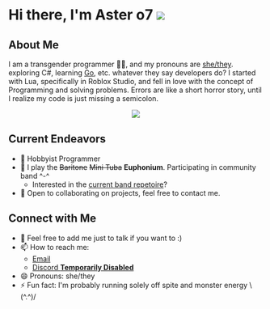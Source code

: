 # Hi there, I'm Aster o7 <a href="https://www.codewars.com/users/UVAster/"><img src="https://www.codewars.com/users/UVAster/badges/micro"></a>


## About Me

I am a transgender programmer 🏳️‍⚧️, and my pronouns are [she/they](https://en.pronouns.page/she%26they). exploring C#, learning [Go](https://go.dev/), etc. whatever they say developers do? I started with Lua, specifically in Roblox Studio, and fell in love with the concept of Programming and solving problems. Errors are like a short horror story, until I realize my code is just missing a semicolon.

<p align="center">
  <a href="https://lanyard.cnrad.dev/api/109092873860808704"><img src="https://lanyard.cnrad.dev/api/109092873860808704"></a>
</p>

## Current Endeavors

- 🔭 Hobbyist Programmer
- 🎺 I play the ~~Baritone~~ ~~Mini Tuba~~ **Euphonium**. Participating in community band ^-^
  - Interested in the [current band repetoire](https://open.spotify.com/playlist/0eurDNtscMdyMhmb8VoM84?si=50a98d8b389b4d25)? 
- 👯 Open to collaborating on projects, feel free to contact me.

## Connect with Me

- 💬 Feel free to add me just to talk if you want to :)
- 📫 How to reach me:
  - [Email](mailto:me@aster.lol?subject=[GitHub]%20Hello,%20World!)
  - [Discord **Temporarily Disabled**](https://dc.aaro.dev/109092873860808704)  
- 😄 Pronouns: she/they
- ⚡ Fun fact: I'm probably running solely off spite and monster energy \\(^.^)/
